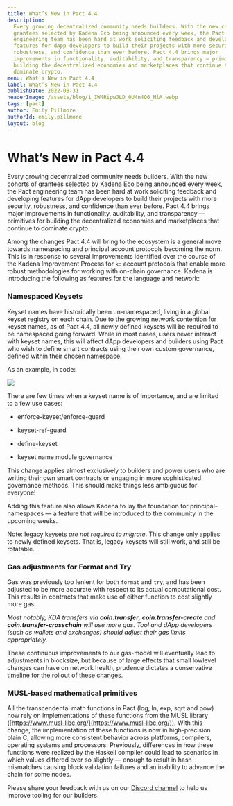 ```yaml
---
title: What’s New in Pact 4.4
description:
  Every growing decentralized community needs builders. With the new cohorts of
  grantees selected by Kadena Eco being announced every week, the Pact
  engineering team has been hard at work soliciting feedback and developing
  features for dApp developers to build their projects with more security,
  robustness, and confidence than ever before. Pact 4.4 brings major
  improvements in functionality, auditability, and transparency — primitives for
  building the decentralized economies and marketplaces that continue to
  dominate crypto.
menu: What’s New in Pact 4.4
label: What’s New in Pact 4.4
publishDate: 2022-08-31
headerImage: /assets/blog/1_IW4RipwJLD_0U4n4O6_MlA.webp
tags: [pact]
author: Emily Pillmore
authorId: emily.pillmore
layout: blog
---
```


# What’s New in Pact 4.4

Every growing decentralized community needs builders. With the new cohorts of
grantees selected by Kadena Eco being announced every week, the Pact engineering
team has been hard at work soliciting feedback and developing features for dApp
developers to build their projects with more security, robustness, and
confidence than ever before. Pact 4.4 brings major improvements in
functionality, auditability, and transparency — primitives for building the
decentralized economies and marketplaces that continue to dominate crypto.

Among the changes Pact 4.4 will bring to the ecosystem is a general move towards
namespacing and principal account protocols becoming the norm. This is in
response to several improvements identified over the course of the Kadena
Improvement Process for `k:` account protocols that enable more robust
methodologies for working with on-chain governance. Kadena is introducing the
following as features for the language and network:

### Namespaced Keysets

Keyset names have historically been un-namespaced, living in a global keyset
registry on each chain. Due to the growing network contention for keyset names,
as of Pact 4.4, all newly defined keysets will be required to be namespaced
going forward. While in most cases, users never interact with keyset names, this
will affect dApp developers and builders using Pact who wish to define smart
contracts using their own custom governance, defined within their chosen
namespace.

As an example, in code:

![](/assets/blog/0_M7ORsEza4hJkfG9A.png)

There are few times when a keyset name is of importance, and are limited to a
few use cases:

- enforce-keyset/enforce-guard

- keyset-ref-guard

- define-keyset

- keyset name module governance

This change applies almost exclusively to builders and power users who are
writing their own smart contracts or engaging in more sophisticated governance
methods. This should make things less ambiguous for everyone!

Adding this feature also allows Kadena to lay the foundation for
principal-namespaces — a feature that will be introduced to the community in the
upcoming weeks.

Note: legacy keysets _are not required to migrate_. This change only applies to
newly defined keysets. That is, legacy keysets will still work, and still be
rotatable.

### Gas adjustments for Format and Try

Gas was previously too lenient for both `format` and `try`, and has been
adjusted to be more accurate with respect to its actual computational cost. This
results in contracts that make use of either function to cost slightly more gas.

_Most notably, KDA transfers via **coin.transfer**, **coin.transfer-create** and
**coin.transfer-crosschain** will use more gas. Tool and dApp developers (such
as wallets and exchanges) should adjust their gas limits appropriately._

These continuous improvements to our gas-model will eventually lead to
adjustments in blocksize, but because of large effects that small lowlevel
changes can have on network health, prudence dictates a conservative timeline
for the rollout of these changes.

### MUSL-based mathematical primitives

All the transcendental math functions in Pact (log, ln, exp, sqrt and pow) now
rely on implementations of these functions from the MUSL library
([https://www.musl-libc.org/](https://www.musl-libc.org/)). With this change,
the implementation of these functions is now in high-precision plain C, allowing
more consistent behavior across platforms, compilers, operating systems and
processors. Previously, differences in how these functions were realized by the
Haskell compiler could lead to scenarios in which values differed ever so
slightly — enough to result in hash mismatches causing block validation failures
and an inability to advance the chain for some nodes.

Please share your feedback with us on our
[Discord channel](http://discord.io/kadena) to help us improve tooling for our
builders.
